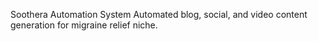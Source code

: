 Soothera Automation System
Automated blog, social, and video content generation for migraine relief niche.
